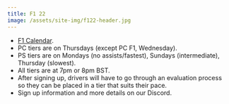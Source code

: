 ```yaml
---
title: F1 22
image: /assets/site-img/f122-header.jpg
---
```


* [F1 Calendar](/f1/s31/calendar).
* PC tiers are on Thursdays (except PC F1, Wednesday).
* PS tiers are on Mondays (no assists/fastest), Sundays (intermediate), Thursday (slowest).
* All tiers are at 7pm or 8pm BST.
* After signing up, drivers will have to go through an evaluation process so they can be placed in a tier that suits their pace.
* Sign up information and more details on our Discord.
